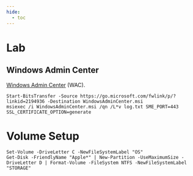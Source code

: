 ```yaml
---
hide:
  - toc
---
```


# Lab

## Windows Admin Center

[Windows Admin Center](https://www.microsoft.com/en-us/windows-server/windows-admin-center) (WAC).

``` { .powershell title="Download and install Windows Admin Center" }
Start-BitsTransfer -Source https://go.microsoft.com/fwlink/p/?linkid=2194936 -Destination WindowsAdminCenter.msi
msiexec /i WindowsAdminCenter.msi /qn /L*v log.txt SME_PORT=443 SSL_CERTIFICATE_OPTION=generate
```

# Volume Setup

``` { .powershell title="Configure disks" }
Set-Volume -DriveLetter C -NewFileSystemLabel "OS"
Get-Disk -FriendlyName "Apple*" | New-Partition -UseMaximumSize -DriveLetter D | Format-Volume -FileSystem NTFS -NewFileSystemLabel "STORAGE"
```
